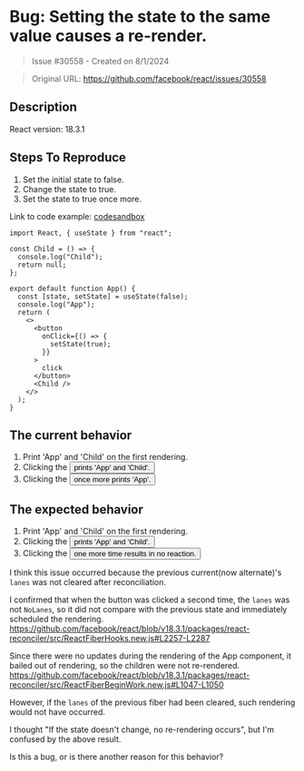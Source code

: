 # Bug: Setting the state to the same value causes a re-render.

> Issue #30558 - Created on 8/1/2024

> Original URL: https://github.com/facebook/react/issues/30558

## Description

React version: 18.3.1

## Steps To Reproduce

1. Set the initial state to false.
2. Change the state to true.
3. Set the state to true once more.

Link to code example: [codesandbox](https://codesandbox.io/p/sandbox/rerendering-6njfxk)

```
import React, { useState } from "react";

const Child = () => {
  console.log("Child");
  return null;
};

export default function App() {
  const [state, setState] = useState(false);
  console.log("App");
  return (
    <>
      <button
        onClick={() => {
          setState(true);
        }}
      >
        click
      </button>
      <Child />
    </>
  );
}
```

## The current behavior
1. Print 'App' and 'Child' on the first rendering.
2. Clicking the <button /> prints 'App' and 'Child'.
3. Clicking the <button /> once more prints 'App'.

## The expected behavior
1. Print 'App' and 'Child' on the first rendering.
2. Clicking the <button /> prints 'App' and 'Child'.
3. Clicking the <button /> one more time results in no reaction.

I think this issue occurred because the previous current(now alternate)'s `lanes` was not cleared after reconciliation.

I confirmed that when the button was clicked a second time, the `lanes` was not `NoLanes`, so it did not compare with the previous state and immediately scheduled the rendering.
https://github.com/facebook/react/blob/v18.3.1/packages/react-reconciler/src/ReactFiberHooks.new.js#L2257-L2287

Since there were no updates during the rendering of the App component, it bailed out of rendering, so the children were not re-rendered.
https://github.com/facebook/react/blob/v18.3.1/packages/react-reconciler/src/ReactFiberBeginWork.new.js#L1047-L1050

However, if the `lanes` of the previous fiber had been cleared, such rendering would not have occurred.

I thought "If the state doesn't change, no re-rendering occurs", but I'm confused by the above result.

Is this a bug, or is there another reason for this behavior?
